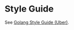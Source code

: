 # Style Guide

See [Golang Style Guide (Uber)](https://github.com/uber-go/guide/blob/master/style.md).
